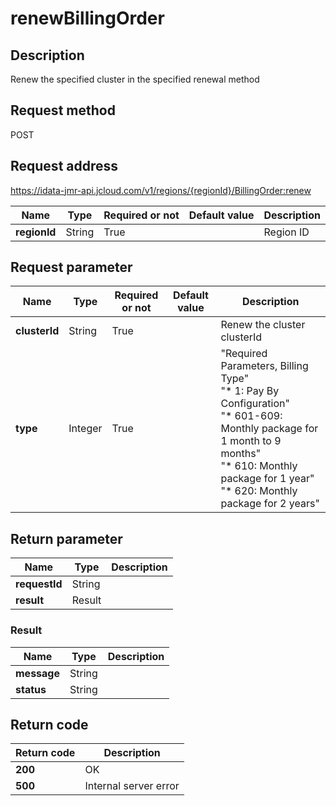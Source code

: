 # renewBillingOrder


## Description
Renew the specified cluster in the specified renewal method

## Request method
POST

## Request address
https://idata-jmr-api.jcloud.com/v1/regions/{regionId}/BillingOrder:renew

|Name|Type|Required or not|Default value|Description|
|---|---|---|---|---|
|**regionId**|String|True||Region ID|

## Request parameter
|Name|Type|Required or not|Default value|Description|
|---|---|---|---|---|
|**clusterId**|String|True||Renew the cluster clusterId|
|**type**|Integer|True||"Required Parameters, Billing Type"<br>      "* 1: Pay By Configuration"<br>      "* 601-609: Monthly package for 1 month to 9 months"<br>      "* 610: Monthly package for 1 year"<br>      "* 620: Monthly package for 2 years"<br>|


## Return parameter
|Name|Type|Description|
|---|---|---|
|**requestId**|String||
|**result**|Result||


### Result
|Name|Type|Description|
|---|---|---|
|**message**|String||
|**status**|String||

## Return code
|Return code|Description|
|---|---|
|**200**|OK|
|**500**|Internal server error|
